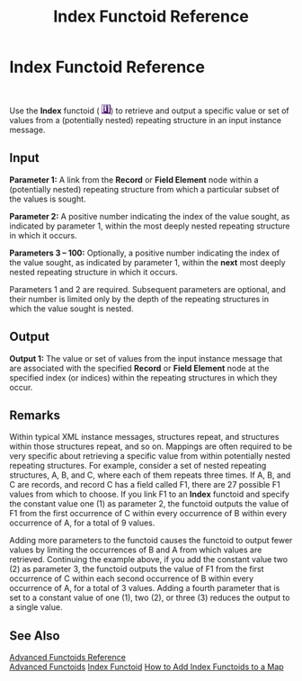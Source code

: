 ﻿---
title: Index Functoid Reference
TOCTitle: Index Functoid Reference
ms:assetid: 06cf4c6b-c5d9-4524-ab7b-3a5c47360095
ms:mtpsurl: https://msdn.microsoft.com/en-us/library/Aa547061(v=BTS.80)
ms:contentKeyID: 51526031
ms.date: 08/30/2017
mtps_version: v=BTS.80
---

# Index Functoid Reference

 

Use the **Index** functoid ( ![](images/Aa547061.0f578133-d730-4d60-bc4a-2832c31294b5(BTS.80).jpeg)) to retrieve and output a specific value or set of values from a (potentially nested) repeating structure in an input instance message.

## Input

**Parameter 1:** A link from the **Record** or **Field Element** node within a (potentially nested) repeating structure from which a particular subset of the values is sought.

**Parameter 2:** A positive number indicating the index of the value sought, as indicated by parameter 1, within the most deeply nested repeating structure in which it occurs.

**Parameters 3 – 100:** Optionally, a positive number indicating the index of the value sought, as indicated by parameter 1, within the **next** most deeply nested repeating structure in which it occurs.

Parameters 1 and 2 are required. Subsequent parameters are optional, and their number is limited only by the depth of the repeating structures in which the value sought is nested.

## Output

**Output 1:** The value or set of values from the input instance message that are associated with the specified **Record** or **Field Element** node at the specified index (or indices) within the repeating structures in which they occur.

## Remarks

Within typical XML instance messages, structures repeat, and structures within those structures repeat, and so on. Mappings are often required to be very specific about retrieving a specific value from within potentially nested repeating structures. For example, consider a set of nested repeating structures, A, B, and C, where each of them repeats three times. If A, B, and C are records, and record C has a field called F1, there are 27 possible F1 values from which to choose. If you link F1 to an **Index** functoid and specify the constant value one (1) as parameter 2, the functoid outputs the value of F1 from the first occurrence of C within every occurrence of B within every occurrence of A, for a total of 9 values.

Adding more parameters to the functoid causes the functoid to output fewer values by limiting the occurrences of B and A from which values are retrieved. Continuing the example above, if you add the constant value two (2) as parameter 3, the functoid outputs the value of F1 from the first occurrence of C within each second occurrence of B within every occurrence of A, for a total of 3 values. Adding a fourth parameter that is set to a constant value of one (1), two (2), or three (3) reduces the output to a single value.

## See Also

[Advanced Functoids Reference](advanced-functoids-reference.md)  
[Advanced Functoids](https://msdn.microsoft.com/en-us/library/aa561121\(v=bts.80\))  
[Index Functoid](https://msdn.microsoft.com/en-us/library/aa547297\(v=bts.80\))  
[How to Add Index Functoids to a Map](https://msdn.microsoft.com/en-us/library/aa578354\(v=bts.80\))

